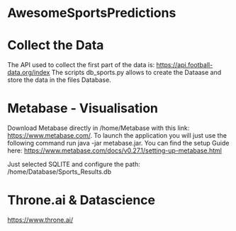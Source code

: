 # AwesomeSportsPredictions

# Collect the Data
The API used to collect the first part of the data is: https://api.football-data.org/index
The scripts db_sports.py allows to create the Dataase and store the data in the files Database.

# Metabase - Visualisation
Download Metabase directly in /home/Metabase with this link: https://www.metabase.com/. To launch the application you will just use the following command run java -jar metabase.jar. You can find the setup Guide here: https://www.metabase.com/docs/v0.27.1/setting-up-metabase.html

Just selected SQLITE and configure the path: /home/Database/Sports_Results.db

# Throne.ai & Datascience
https://www.throne.ai/
